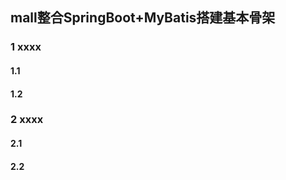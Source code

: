 ## mall整合SpringBoot+MyBatis搭建基本骨架

### 1 xxxx
#### 1.1 ####
#### 1.2 ####
### 2 xxxx
#### 2.1 ####
#### 2.2 ####